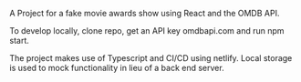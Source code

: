 A Project for a fake movie awards show using React and the OMDB API.

To develop locally, clone repo, get an API key omdbapi.com and run npm start.

The project makes use of Typescript and CI/CD using netlify. Local storage is used to mock functionality in lieu of a back end server.
